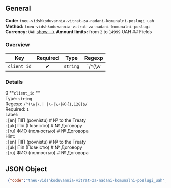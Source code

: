 ## General 
**Code:** `tneu-vidshkoduvannia-vitrat-za-nadani-komunalni-poslugi_uah`  
**Method:** `tneu-vidshkoduvannia-vitrat-za-nadani-komunalni-poslugi`  
**Currency:** `UAH` [show -->]() 
**Amount limits:** from `2`  to `14999`  UAH ## Fields 
### Overview 
|Key|Required|Type|Regexp| 
|:---:|:---:|:---:|:---:| 
|`client_id` |✔ |`string` |`/^(\w|\.| |\-|\+|@){1,128}$/` | 
 
### Details 
0 **`client_id` **  
Type: `string`  
Regexp: `/^(\w|\.| |\-|\+|@){1,128}$/`  
Required: `1`  
Label:  
: [en] ПІП (povnistu) # № to the Treaty  
: [uk] Піп (Повністю) # № Договору  
: [ru] ФИО (полностью) # № Договора  
Hint:  
: [en] ПІП (povnistu) # № to the Treaty  
: [uk] Піп (Повністю) # № Договору  
: [ru] ФИО (полностью) # № Договора  
## JSON Object 
```json
 {"code":"tneu-vidshkoduvannia-vitrat-za-nadani-komunalni-poslugi_uah","method":"tneu-vidshkoduvannia-vitrat-za-nadani-komunalni-poslugi","currency":"UAH","fields":[{"key":"client_id","type":"string","label":{"en":"\u041f\u0406\u041f (povnistu) # \u2116 to the Treaty","uk":"\u041f\u0456\u043f (\u041f\u043e\u0432\u043d\u0456\u0441\u0442\u044e) # \u2116 \u0414\u043e\u0433\u043e\u0432\u043e\u0440\u0443","ru":"\u0424\u0418\u041e (\u043f\u043e\u043b\u043d\u043e\u0441\u0442\u044c\u044e) # \u2116 \u0414\u043e\u0433\u043e\u0432\u043e\u0440\u0430"},"regexp":"\/^(\\w|\\.| |\\-|\\+|@){1,128}$\/","required":true,"position":1,"hint":{"en":"\u041f\u0406\u041f (povnistu) # \u2116 to the Treaty","uk":"\u041f\u0456\u043f (\u041f\u043e\u0432\u043d\u0456\u0441\u0442\u044e) # \u2116 \u0414\u043e\u0433\u043e\u0432\u043e\u0440\u0443","ru":"\u0424\u0418\u041e (\u043f\u043e\u043b\u043d\u043e\u0441\u0442\u044c\u044e) # \u2116 \u0414\u043e\u0433\u043e\u0432\u043e\u0440\u0430"},"example":"\u041f\u0435\u0442\u0440\u043e\u0432 \u0410\u043d\u0434\u0440i\u0439 \u0412\u043e\u043b\u043e\u0434\u0438\u043c\u0438\u0440\u043e\u0432\u0438\u0447#AB 12344"}],"amount_min":2,"amount_max":14999}```  
